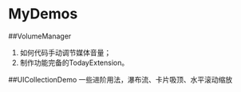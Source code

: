 # MyDemos
##VolumeManager
1. 如何代码手动调节媒体音量；
2. 制作功能完备的TodayExtension。

##UICollectionDemo
一些进阶用法，瀑布流、卡片吸顶、水平滚动缩放

